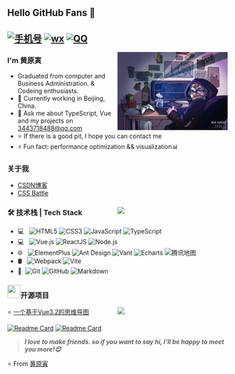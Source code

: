 ## Hello GitHub Fans 👋
[![手机号](https://img.shields.io/badge/手机号-17808098401-red.svg "17908098401")](mailto:17808098401)
[![wx](https://img.shields.io/badge/wx-17808098401-red.svg "17908098401")](mailto:17808098401)
[![QQ](https://img.shields.io/badge/-3443718488@qq.com-c14438?style=flat&logo=tencentqq&logoColor=white&link=mailto:3443718488@qq.com)](mailto:3443718488@qq.com)
---

<img align="right" alt="GIF" src="https://github.com/FernandoRoldan93/FernandoRoldan93/blob/master/cover_image.jpg" width="50%" height="auto"/>

### I'm 黄原寅

- Graduated from computer and Business Administration. & Codeing enthusiasts. 
- 🌱 Currently working in Beijing, China.
- 💬 Ask me about TypeScript, Vue and my projects on [3443718488@qq.com](mailto:3443718488@qq.com)
- ⭐ If there is a good pit, I hope you can contact me
- ⚡ Fun fact: performance optimization && visualization📊

### 关于我
- [CSDN博客](https://blog.csdn.net/weixin_42365757?spm=1000.2115.3001.5343)
- [CSS Battle](https://cssbattle.dev/player/IMDu4D5SsrYED3MnvyqO3Vf9Lw43)

### 🛠 技术栈 | Tech Stack  <img width="50%" align="right" height="auto" src="https://github-readme-stats.vercel.app/api?username=huangyuanyin&count_private=true&show_icons=true&theme=tokyonight&locale=cn&include_all_commits=true" />

- 💻 &#160; ![HTML5](https://img.shields.io/badge/-HTML5-333333?style=flat&logo=html5)
![CSS3](https://img.shields.io/badge/-CSS3-333333?style=flat&logo=css3)
![JavaScript](https://img.shields.io/badge/-JavaScript-333333?style=flat&logo=javascript)
![TypeScript](https://img.shields.io/badge/-TypeScript-333333?style=flat&logo=typescript)
- 💻 &#160; ![Vue.js](https://img.shields.io/badge/-VueJS-333333?style=flat&logo=Vue.js)
![ReactJS](https://img.shields.io/badge/-ReactJS-333333?style=flat&logo=react)
![Node.js](https://img.shields.io/badge/-Node.js-333333?style=flat&logo=node.js)
- 🌐 &#160; ![ElementPlus](https://img.shields.io/badge/-ElementPlus-333333?style=flat&logo=element) 
![Ant Design](https://img.shields.io/badge/-AntDesign-333333?style=flat&logo=antdesign&logoColor=563D7C)
![Vant](https://img.shields.io/badge/-Vant-99CC66?style=flat&logo=vant&logoColor=99CC33)
![Echarts](https://img.shields.io/badge/-Echarts-66CCFF?style=flat&logo=echarts&logoColor=563D7C)
![腾讯地图](https://img.shields.io/badge/-腾讯地图-FFFF33?style=flat&logo&logoColor=563D7C)
- 🛢 &#160; ![Webpack](https://img.shields.io/badge/-Webpack-333333?style=flat&logo=webpack)
![Vite](https://img.shields.io/badge/-Vite-333333?style=flat&logo=vite)
- 🔧 &#160;![Git](https://img.shields.io/badge/-Git-333333?style=flat&logo=git)
![GitHub](https://img.shields.io/badge/-GitHub-333333?style=flat&logo=github)
![Markdown](https://img.shields.io/badge/-Markdown-333333?style=flat&logo=markdown)

### <img src="https://media0.giphy.com/media/pylpD8AoQCf3CQ1oO2/giphy.gif" width=30 height=30>开源项目 
<img width="50%" align="right" height="auto" src="https://github-readme-stats.vercel.app/api/top-langs/?username=huangyuanyin&layout=compact&theme=cobalt" />
 
 ⭐ [一个基于Vue3.2的思维导图](https://huangyuanyin-mindmap.vercel.app/#/)
 
[![Readme Card](https://github-readme-stats.vercel.app/api/pin/?username=huangyuanyin&repo=hyy-webSSH-Termail&theme=moltack)](https://github.com/huangyuanyin/hyy-webSSH-Termail)
[![Readme Card](https://github-readme-stats.vercel.app/api/pin/?username=huangyuanyin&repo=hyy-video-uploader&theme=moltack)](https://github.com/huangyuanyin/hyy-video-uploader)

> ***I love to make friends. so if you want to say hi, I'll be happy to meet you more!😊***

⭐️ From [黄原寅](https://github.com/huangyuanyin)


